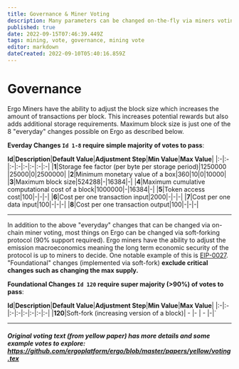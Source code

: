 ```yaml
---
title: Governance & Miner Voting
description: Many parameters can be changed on-the-fly via miners voting
published: true
date: 2022-09-15T07:46:39.449Z
tags: mining, vote, governance, mining vote
editor: markdown
dateCreated: 2022-09-10T05:40:16.859Z
---
```


# Governance 
Ergo Miners have the ability to adjust the block size which increases the amount of transactions per block. This increases potential rewards but also adds additional storage requirements. Maximum block size is just one of the 8 "everyday" changes possible on Ergo as described below.

**Everday Changes `Id 1-8` require simple majority of votes to pass**:

**Id**|**Description**|**Default Value**|**Adjustment Step**|**Min Value**|**Max Value**|
|:-|:-|:-|:-|:-|:-|:-|:-|
|**1**|Storage fee factor (per byte per storage period)|1250000 |25000|0|2500000|
|**2**|Minimum monetary value of a box|360|10|0|10000| 
|**3**|Maximum block size|524288|-|16384|-|
|**4**|Maximum cumulative computational cost of a block|1000000|-|16384|-|
|**5**|Token access cost|100|-|-|-|
|**6**|Cost per one transaction input|2000|-|-|-|
|**7**|Cost per one data input|100|-|-|-|
|**8**|Cost per one transaction output|100|-|-|-|
   
______

In addition to the above "everyday" changes that can be changed via on-chain miner voting, most things on Ergo can be changed via soft-forking protocol (90% support required). Ergo miners have the ability to adjust the emission macroeconomics meaning the long term economic security of the protocol is up to miners to decide. One notable example of this is [EIP-0027](https://github.com/ergoplatform/eips/blob/master/eip-0027.md). "Foundational" changes (implemented via soft-fork) **exclude critical changes such as changing the max supply.**

**Foundational Changes `Id 120`  require super majority (>90%) of votes to pass**:

**Id**|**Description**|**Default Value**|**Adjustment Step**|**Min Value**|**Max Value**|
|:-|:-|:-|:-|:-|:-|:-|:-|
|**120**|Soft-fork (increasing version of a block)| - |- | - |-|`

________
##### Original voting text (from yellow paper) has more details and some example votes to explore: https://github.com/ergoplatform/ergo/blob/master/papers/yellow/voting.tex

